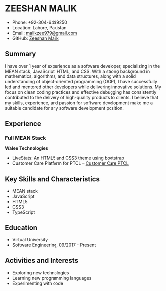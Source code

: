 # ZEESHAN MALIK

- Phone: +92-304-6499250
- Location: Lahore, Pakistan
- Email: malikzee979@gmail.com
- GitHub: [Zeeshan Malik](https://github.com/zmmalik)

## Summary

I have over 1 year of experience as a software developer, specializing in the MEAN stack, JavaScript, HTML, and CSS. With a strong background in mathematics, algorithms, and data structures, along with a solid understanding of object-oriented programming (OOP), I have successfully led and mentored other developers while delivering innovative solutions. My focus on clean coding practices and effective debugging has consistently contributed to the delivery of high-quality products to clients. I believe that my skills, experience, and passion for software development make me a suitable candidate for any software development position.

## Experience

### Full MEAN Stack
**Walee Technologies**

- LiveStats: An HTML5 and CSS3 theme using bootstrap 
- Customer Care Platform for PTCL – [Customer Care PTCL](https://www.staging.foodpanda.walee.pk)

## Key Skills and Characteristics

- MEAN stack
- JavaScript
- HTML5
- CSS3
- TypeScript

## Education

- Virtual University
- Software Engineering, 09/2017 - Present

## Activities and Interests

- Exploring new technologies
- Learning new programming languages
- Experimenting with code
